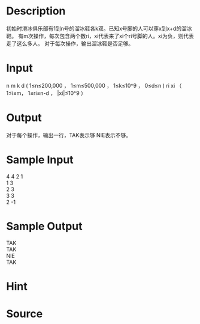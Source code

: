 
# Description

<div class="content"><p>初始时滑冰俱乐部有1到n号的溜冰鞋各k双。已知x号脚的人可以穿x到x+d的溜冰鞋。 有m次操作，每次包含两个数ri，xi代表来了xi个ri号脚的人。xi为负，则代表走了这么多人。 对于每次操作，输出溜冰鞋是否足够。</p></div>

# Input

<div class="content"><p>n m k d ( 1≤n≤200,000 ， 1≤m≤500,000 ， 1≤k≤10^9 ， 0≤d≤n ) ri xi （ 1≤i≤m， 1≤ri≤n-d ， |xi|≤10^9 ）</p></div>

# Output

<div class="content"><p>对于每个操作，输出一行，TAK表示够 NIE表示不够。</p></div>

# Sample Input

<div class="content"><span class="sampledata">4 4 2 1<br/>
1 3<br/>
2 3<br/>
3 3<br/>
2 -1<br/>
</span></div>

# Sample Output

<div class="content"><span class="sampledata">TAK<br/>
TAK<br/>
NIE<br/>
TAK</span></div>

# Hint

<div class="content"><p></p></div>

# Source

<div class="content"><p><a href="problemset.php?search="></a></p></div>

